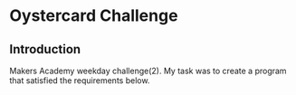 # Oystercard Challenge

## Introduction
Makers Academy weekday challenge(2). My task was to create a program that satisfied the requirements below.
